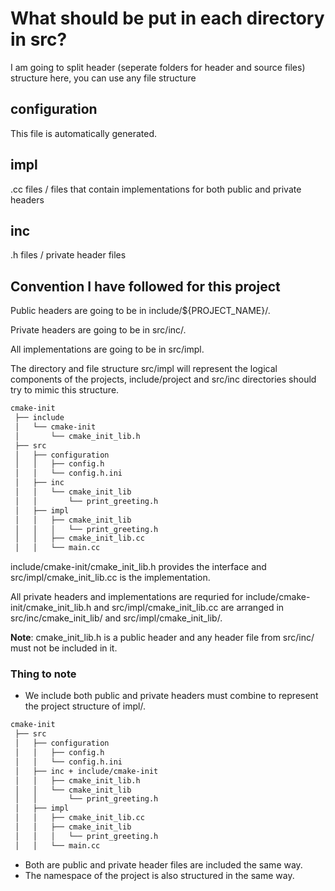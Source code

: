 # What should be put in each directory in src?

I am going to split header (seperate folders for header and source files) structure here, you can use any file structure

## configuration

This file is automatically generated.

## impl

.cc files / files that contain implementations for both public and private headers

## inc

.h files / private header files

## Convention I have followed for this project

Public headers are going to be in include/${PROJECT_NAME}/.

Private headers are going to be in src/inc/.

All implementations are going to be in src/impl.

The directory and file structure src/impl will represent the logical components of the projects,
include/project and src/inc directories should try to mimic this structure.

```bash
cmake-init
 ├── include
 │   └── cmake-init
 │       └── cmake_init_lib.h
 ├── src
 │   ├── configuration
 │   │   ├── config.h
 │   │   └── config.h.ini
 │   ├── inc
 │   │   └── cmake_init_lib
 │   │       └── print_greeting.h
 │   ├── impl
 │   │   ├── cmake_init_lib
 │   │   │   └── print_greeting.h
 │   │   ├── cmake_init_lib.cc
 │   │   └── main.cc
```

include/cmake-init/cmake_init_lib.h provides the interface and src/impl/cmake_init_lib.cc is the implementation.

All private headers and implementations are requried for include/cmake-init/cmake_init_lib.h and src/impl/cmake_init_lib.cc
are arranged in src/inc/cmake_init_lib/ and src/impl/cmake_init_lib/.

**Note**: cmake_init_lib.h is a public header and any header file from src/inc/ must not be included in it.

### Thing to note

- We include both public and private headers must combine to represent the project structure of impl/.

```bash
cmake-init
 ├── src
 │   ├── configuration
 │   │   ├── config.h
 │   │   └── config.h.ini
 │   ├── inc + include/cmake-init
 │   │   ├── cmake_init_lib.h
 │   │   └── cmake_init_lib
 │   │       └── print_greeting.h
 │   ├── impl
 │   │   ├── cmake_init_lib.cc
 │   │   ├── cmake_init_lib
 │   │   │   └── print_greeting.h
 │   │   └── main.cc
```

- Both are public and private header files are included the same way.
- The namespace of the project is also structured in the same way.
